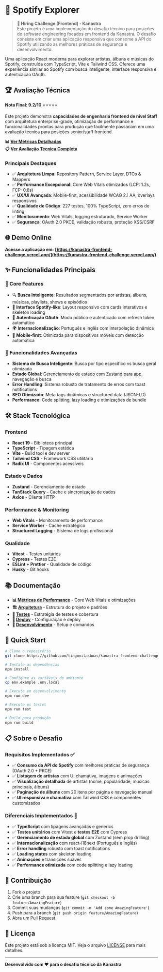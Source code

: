 # 🎵 Spotify Explorer

> **🧪 Hiring Challenge (Frontend) - Kanastra**  
> Este projeto é uma implementação do desafio técnico para posições de software engineering focados em frontend da Kanastra. O desafio consiste em criar uma aplicação responsiva que consome a API do Spotify utilizando as melhores práticas de segurança e desenvolvimento.

Uma aplicação React moderna para explorar artistas, álbuns e músicas do Spotify, construída com TypeScript, Vite e Tailwind CSS. Oferece uma experiência similar ao Spotify com busca inteligente, interface responsiva e autenticação OAuth.

## 🏆 Avaliação Técnica

**Nota Final: 9.2/10** ⭐⭐⭐⭐⭐

Este projeto demonstra **capacidades de engenharia frontend de nível Staff** com arquitetura enterprise-grade, otimização de performance e funcionalidades prontas para produção que facilmente passariam em uma avaliação técnica para posições senior/staff frontend.

**📊 [Ver Métricas Detalhadas](./docs/PERFORMANCE_METRICS.md)**  
**📋 [Ver Avaliação Técnica Completa](./TECHNICAL_EVALUATION.md)**

### Principais Destaques

- ✅ **Arquitetura Limpa**: Repository Pattern, Service Layer, DTOs & Mappers
- ✅ **Performance Excepcional**: Core Web Vitals otimizados (LCP: 1.2s, FCP: 0.8s)
- ✅ **UX/UI Avançada**: Mobile-first, acessibilidade WCAG 2.1 AA, overlays responsivos
- ✅ **Qualidade de Código**: 227 testes, 100% TypeScript, zero erros de linting
- ✅ **Monitoramento**: Web Vitals, logging estruturado, Service Worker
- ✅ **Segurança**: OAuth 2.0 PKCE, validação robusta, proteção XSS/CSRF

## 🌐 Demo Online

**Acesse a aplicação em:** **[https://kanastra-frontend-challenge.vercel.app/](https://kanastra-frontend-challenge.vercel.app/)**

## ✨ Funcionalidades Principais

### 🎯 Core Features

- 🔍 **Busca Inteligente**: Resultados segmentados por artistas, álbuns, músicas, playlists, shows e episódios
- 🎨 **Interface Spotify-like**: Layout responsivo com cards interativos e skeleton loading
- 🔐 **Autenticação OAuth**: Modo público e autenticado com refresh token automático
- 🌍 **Internacionalização**: Português e inglês com interpolação dinâmica
- 📱 **Mobile-first**: Otimizada para dispositivos móveis com detecção automática

### 🚀 Funcionalidades Avançadas

- **Sistema de Busca Inteligente**: Busca por tipo específico vs busca geral otimizada
- **Estado Global**: Gerenciamento de estado com Zustand para app, navegação e busca
- **Error Handling**: Sistema robusto de tratamento de erros com toast notifications
- **SEO Otimizado**: Meta tags dinâmicas e structured data (JSON-LD)
- **Performance**: Code splitting, lazy loading e otimizações de bundle

## 🛠️ Stack Tecnológica

### Frontend

- **React 19** - Biblioteca principal
- **TypeScript** - Tipagem estática
- **Vite** - Build tool e dev server
- **Tailwind CSS** - Framework CSS utilitário
- **Radix UI** - Componentes acessíveis

### Estado e Dados

- **Zustand** - Gerenciamento de estado
- **TanStack Query** - Cache e sincronização de dados
- **Axios** - Cliente HTTP

### Performance & Monitoring

- **Web Vitals** - Monitoramento de performance
- **Service Worker** - Cache estratégico
- **Structured Logging** - Sistema de logs profissional

### Qualidade

- **Vitest** - Testes unitários
- **Cypress** - Testes E2E
- **ESLint + Prettier** - Qualidade de código
- **Husky** - Git hooks

## 📚 Documentação

- **📊 [Métricas de Performance](./docs/PERFORMANCE_METRICS.md)** - Core Web Vitals e otimizações
- **🏗️ [Arquitetura](./docs/ARCHITECTURE.md)** - Estrutura do projeto e padrões
- **🧪 [Testes](./docs/TESTING.md)** - Estratégia de testes e cobertura
- **🚀 [Deploy](./docs/DEPLOYMENT.md)** - Configuração e deploy
- **🔧 [Desenvolvimento](./docs/DEVELOPMENT.md)** - Setup e comandos

## 🚀 Quick Start

```bash
# Clone o repositório
git clone https://github.com/tiagovilasboas/kanastra-frontend-challenge.git

# Instale as dependências
npm install

# Configure as variáveis de ambiente
cp env.example .env.local

# Execute em desenvolvimento
npm run dev

# Execute os testes
npm run test

# Build para produção
npm run build
```

## 📋 Sobre o Desafio

### Requisitos Implementados ✅

- ✅ **Consumo da API do Spotify** com melhores práticas de segurança (OAuth 2.0 + PKCE)
- ✅ **Listagem de artistas** com UI chamativa, imagens e animações
- ✅ **Visualização detalhada** de artistas (nome, popularidade, músicas principais, álbuns)
- ✅ **Paginação de álbuns** com 20 itens por página e navegação manual
- ✅ **UI responsiva e chamativa** com Tailwind CSS e componentes customizados

### Diferenciais Implementados 🚀

- ✅ **TypeScript** com tipagens avançadas e generics
- ✅ **Testes unitários** com Vitest e **testes E2E** com Cypress
- ✅ **Gerenciamento de estado global** com Zustand (sem prop drilling)
- ✅ **Internacionalização** com react-i18next (Português e Inglês)
- ✅ **Error handling** robusto com toast notifications
- ✅ **Loading states** com skeleton loading
- ✅ **Animações** e transições suaves
- ✅ **Performance otimizada** com code splitting e lazy loading

## 🤝 Contribuição

1. Fork o projeto
2. Crie uma branch para sua feature (`git checkout -b feature/AmazingFeature`)
3. Commit suas mudanças (`git commit -m 'Add some AmazingFeature'`)
4. Push para a branch (`git push origin feature/AmazingFeature`)
5. Abra um Pull Request

## 📄 Licença

Este projeto está sob a licença MIT. Veja o arquivo [LICENSE](LICENSE) para mais detalhes.

---

**Desenvolvido com ❤️ para o desafio técnico da Kanastra**
